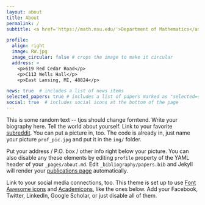```yaml
---
layout: about
title: About
permalink: /
subtitle: <a href='https://math.msu.edu/'>Department of Mathematics</a>, Michigan State Univeristy.

profile:
  align: right
  image: RW.jpg
  image_circular: false # crops the image to make it circular
  address: >
    <p>619 Red Cedar Road</p>
    <p>C113 Wells Hall</p>
    <p>East Lansing, MI, 48824</p>

news: true  # includes a list of news items
selected_papers: true # includes a list of papers marked as "selected={true}"
social: true  # includes social icons at the bottom of the page
---
```

This is some random text -- tjos should change forntend.
Write your biography here. Tell the world about yourself. Link to your favorite [subreddit](http://reddit.com). You can put a picture in, too. The code is already in, just name your picture `prof_pic.jpg` and put it in the `img/` folder.

Put your address / P.O. box / other info right below your picture. You can also disable any these elements by editing `profile` property of the YAML header of your `_pages/about.md`. Edit `_bibliography/papers.bib` and Jekyll will render your [publications page](/al-folio/publications/) automatically.

Link to your social media connections, too. This theme is set up to use [Font Awesome icons](http://fortawesome.github.io/Font-Awesome/) and [Academicons](https://jpswalsh.github.io/academicons/), like the ones below. Add your Facebook, Twitter, LinkedIn, Google Scholar, or just disable all of them.

